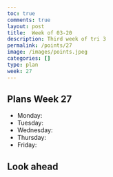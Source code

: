```yaml
---
toc: true
comments: true
layout: post
title:  Week of 03-20
description: Third week of tri 3
permalink: /points/27
image: /images/points.jpeg
categories: []
type: plan
week: 27
---
```


## Plans Week 27
> 
- Monday: 
- Tuesday: 
- Wednesday: 
- Thursday: 
- Friday: 

## Look ahead
> 